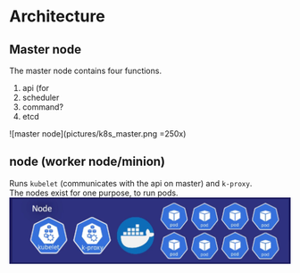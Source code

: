 # Architecture
## Master node
The master node contains four functions.<br>
1. api (for 
1. scheduler
1. command?
1. etcd

![master node](pictures/k8s_master.png =250x)

## node (worker node/minion)
Runs `kubelet` (communicates with the api on master) and `k-proxy`.<br>
The nodes exist for one purpose, to run pods.<br>
![node](pictures/node.png)
